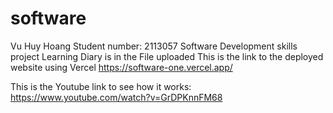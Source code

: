 # software
Vu Huy Hoang
Student number: 2113057
Software Development skills project
Learning Diary is in the File uploaded
This is the link to the deployed website using Vercel
https://software-one.vercel.app/

This is the Youtube link to see how it works:
https://www.youtube.com/watch?v=GrDPKnnFM68
